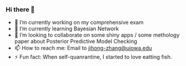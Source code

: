 ### Hi there 👋

- 🔭 I’m currently working on my comprehensive exam
- 🌱 I’m currently learning Bayesian Network
- 👯 I’m looking to collaborate on some shiny apps / some methology paper about Posterior Predictive Model Checking
- 📫 How to reach me: Email to jihong-zhang@uiowa.edu
- ⚡ Fun fact: When self-quanrantine, I started to love eatting fish.
